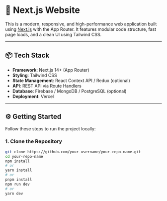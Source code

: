 # 🚀 Next.js Website

This is a modern, responsive, and high-performance  web application built using [Next.js](https://nextjs.org) with the App Router. It features modular code structure, fast page loads, and a clean UI using Tailwind CSS.

---

## 📦 Tech Stack

- **Framework**: Next.js 14+ (App Router)
- **Styling**: Tailwind CSS
- **State Management**: React Context API / Redux (optional)
- **API**: REST API via Route Handlers
- **Database**: Firebase / MongoDB / PostgreSQL (optional)
- **Deployment**: Vercel

---

## ⚙️ Getting Started

Follow these steps to run the project locally:

### 1. Clone the Repository

```bash
git clone https://github.com/your-username/your-repo-name.git
cd your-repo-name
npm install
# or
yarn install
# or
pnpm install
npm run dev
# or
yarn dev
